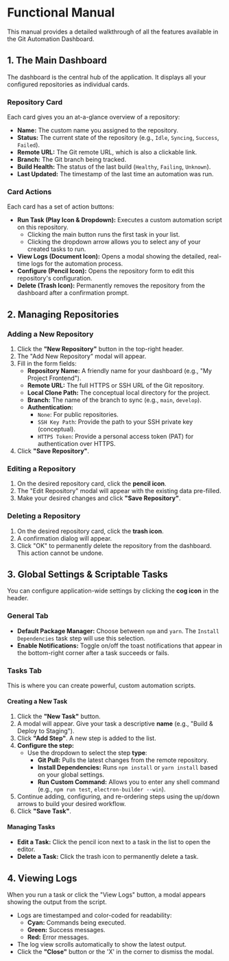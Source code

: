 # Functional Manual

This manual provides a detailed walkthrough of all the features available in the Git Automation Dashboard.

## 1. The Main Dashboard

The dashboard is the central hub of the application. It displays all your configured repositories as individual cards.

### Repository Card

Each card gives you an at-a-glance overview of a repository:

-   **Name:** The custom name you assigned to the repository.
-   **Status:** The current state of the repository (e.g., `Idle`, `Syncing`, `Success`, `Failed`).
-   **Remote URL:** The Git remote URL, which is also a clickable link.
-   **Branch:** The Git branch being tracked.
-   **Build Health:** The status of the last build (`Healthy`, `Failing`, `Unknown`).
-   **Last Updated:** The timestamp of the last time an automation was run.

### Card Actions

Each card has a set of action buttons:

-   **Run Task (Play Icon & Dropdown):** Executes a custom automation script on this repository.
    - Clicking the main button runs the first task in your list.
    - Clicking the dropdown arrow allows you to select any of your created tasks to run.
-   **View Logs (Document Icon):** Opens a modal showing the detailed, real-time logs for the automation process.
-   **Configure (Pencil Icon):** Opens the repository form to edit this repository's configuration.
-   **Delete (Trash Icon):** Permanently removes the repository from the dashboard after a confirmation prompt.

## 2. Managing Repositories

### Adding a New Repository

1.  Click the **"New Repository"** button in the top-right header.
2.  The "Add New Repository" modal will appear.
3.  Fill in the form fields:
    -   **Repository Name:** A friendly name for your dashboard (e.g., "My Project Frontend").
    -   **Remote URL:** The full HTTPS or SSH URL of the Git repository.
    -   **Local Clone Path:** The conceptual local directory for the project.
    -   **Branch:** The name of the branch to sync (e.g., `main`, `develop`).
    -   **Authentication:**
        -   `None`: For public repositories.
        -   `SSH Key Path`: Provide the path to your SSH private key (conceptual).
        -   `HTTPS Token`: Provide a personal access token (PAT) for authentication over HTTPS.
4.  Click **"Save Repository"**.

### Editing a Repository

1.  On the desired repository card, click the **pencil icon**.
2.  The "Edit Repository" modal will appear with the existing data pre-filled.
3.  Make your desired changes and click **"Save Repository"**.

### Deleting a Repository

1.  On the desired repository card, click the **trash icon**.
2.  A confirmation dialog will appear.
3.  Click "OK" to permanently delete the repository from the dashboard. This action cannot be undone.

## 3. Global Settings & Scriptable Tasks

You can configure application-wide settings by clicking the **cog icon** in the header.

### General Tab

-   **Default Package Manager:** Choose between `npm` and `yarn`. The `Install Dependencies` task step will use this selection.
-   **Enable Notifications:** Toggle on/off the toast notifications that appear in the bottom-right corner after a task succeeds or fails.

### Tasks Tab

This is where you can create powerful, custom automation scripts.

#### Creating a New Task
1. Click the **"New Task"** button.
2. A modal will appear. Give your task a descriptive **name** (e.g., "Build & Deploy to Staging").
3. Click **"Add Step"**. A new step is added to the list.
4. **Configure the step:**
   -   Use the dropdown to select the step **type**:
       -   **Git Pull:** Pulls the latest changes from the remote repository.
       -   **Install Dependencies:** Runs `npm install` or `yarn install` based on your global settings.
       -   **Run Custom Command:** Allows you to enter any shell command (e.g., `npm run test`, `electron-builder --win`).
5. Continue adding, configuring, and re-ordering steps using the up/down arrows to build your desired workflow.
6. Click **"Save Task"**.

#### Managing Tasks
- **Edit a Task:** Click the pencil icon next to a task in the list to open the editor.
- **Delete a Task:** Click the trash icon to permanently delete a task.

## 4. Viewing Logs

When you run a task or click the "View Logs" button, a modal appears showing the output from the script.

-   Logs are timestamped and color-coded for readability:
    -   **Cyan:** Commands being executed.
    -   **Green:** Success messages.
    -   **Red:** Error messages.
-   The log view scrolls automatically to show the latest output.
-   Click the **"Close"** button or the 'X' in the corner to dismiss the modal.
